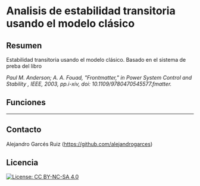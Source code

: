# Analisis de estabilidad transitoria usando el modelo clásico

## Resumen

Estabilidad transitoria usando el modelo clásico.  Basado en el sistema de preba del libro

*Paul M. Anderson; A. A. Fouad, "Frontmatter," in Power System Control and Stability , IEEE, 2003, pp.i-xiv, doi: 10.1109/9780470545577.fmatter.*
## Funciones


---
## Contacto

Alejandro Garcés Ruiz
(https://github.com/alejandrogarces)

## Licencia

[![License: CC BY-NC-SA 4.0](https://img.shields.io/badge/License-CC_BY--NC--SA_4.0-lightgrey.svg)](https://creativecommons.org/licenses/by-nc-sa/4.0/)
